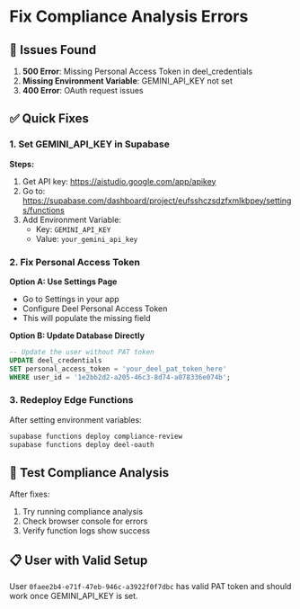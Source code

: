 # Fix Compliance Analysis Errors

## 🚨 Issues Found

1. **500 Error**: Missing Personal Access Token in deel_credentials
2. **Missing Environment Variable**: GEMINI_API_KEY not set
3. **400 Error**: OAuth request issues

## ✅ Quick Fixes

### 1. Set GEMINI_API_KEY in Supabase

**Steps:**
1. Get API key: https://aistudio.google.com/app/apikey
2. Go to: https://supabase.com/dashboard/project/eufsshczsdzfxmlkbpey/settings/functions
3. Add Environment Variable:
   - Key: `GEMINI_API_KEY`
   - Value: `your_gemini_api_key`

### 2. Fix Personal Access Token

**Option A: Use Settings Page**
- Go to Settings in your app
- Configure Deel Personal Access Token
- This will populate the missing field

**Option B: Update Database Directly**
```sql
-- Update the user without PAT token
UPDATE deel_credentials 
SET personal_access_token = 'your_deel_pat_token_here'
WHERE user_id = '1e2bb2d2-a205-46c3-8d74-a078336e074b';
```

### 3. Redeploy Edge Functions

After setting environment variables:
```bash
supabase functions deploy compliance-review
supabase functions deploy deel-oauth
```

## 🧪 Test Compliance Analysis

After fixes:
1. Try running compliance analysis
2. Check browser console for errors
3. Verify function logs show success

## 📋 User with Valid Setup

User `0faee2b4-e71f-47eb-946c-a3922f0f7dbc` has valid PAT token and should work once GEMINI_API_KEY is set.